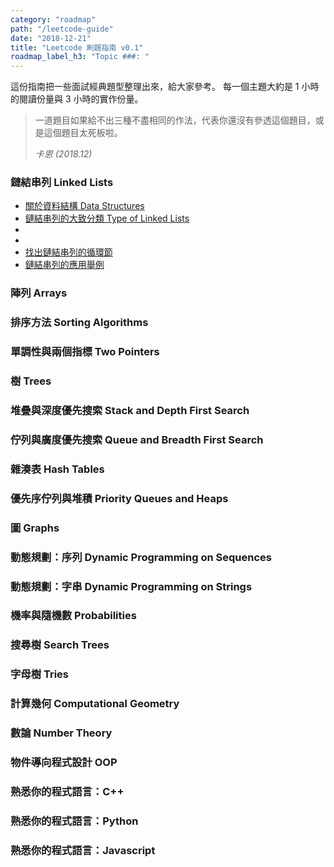 ```yaml
---
category: "roadmap"
path: "/leetcode-guide"
date: "2018-12-21"
title: "Leetcode 刷題指南 v0.1"
roadmap_label_h3: "Topic ###: "
---
```


這份指南把一些面試經典題型整理出來，給大家參考。
每一個主題大約是 1 小時的閱讀份量與 3 小時的實作份量。

> 一道題目如果給不出三種不盡相同的作法，代表你還沒有參透這個題目，或是這個題目太死板啦。
> 
> _卡恩 (2018.12)_

### 鏈結串列 Linked Lists

* [關於資料結構 Data Structures](/leetcode-guide/what-is-data-structure)
* [鏈結串列的大致分類 Type of Linked Lists](/leetcode-guide/linked-lists)
* <tag-easy></tag-easy><include-problem inline path='/problem/leetcode/206' link='https://leetcode.com/problems/reverse-linked-list/'></include-problem>
* <tag-medium></tag-medium><include-problem inline path='/problem/leetcode/19'></include-problem>
* [找出鏈結串列的循環節](/leetcode-guide/find-linked-list-cycle)
* [鏈結串列的應用舉例](/leetcode-guide/linked-list-applications)

### 陣列 Arrays

### 排序方法 Sorting Algorithms

### 單調性與兩個指標 Two Pointers

### 樹 Trees

### 堆疊與深度優先搜索 Stack and Depth First Search

### 佇列與廣度優先搜索 Queue and Breadth First Search

### 雜湊表 Hash Tables

### 優先序佇列與堆積 Priority Queues and Heaps

### 圖 Graphs

### 動態規劃：序列 Dynamic Programming on Sequences

### 動態規劃：字串 Dynamic Programming on Strings

### 機率與隨機數 Probabilities

### 搜尋樹 Search Trees

### 字母樹 Tries

### 計算幾何 Computational Geometry

### 數論 Number Theory

### 物件導向程式設計 OOP

### 熟悉你的程式語言：C++

### 熟悉你的程式語言：Python

### 熟悉你的程式語言：Javascript

